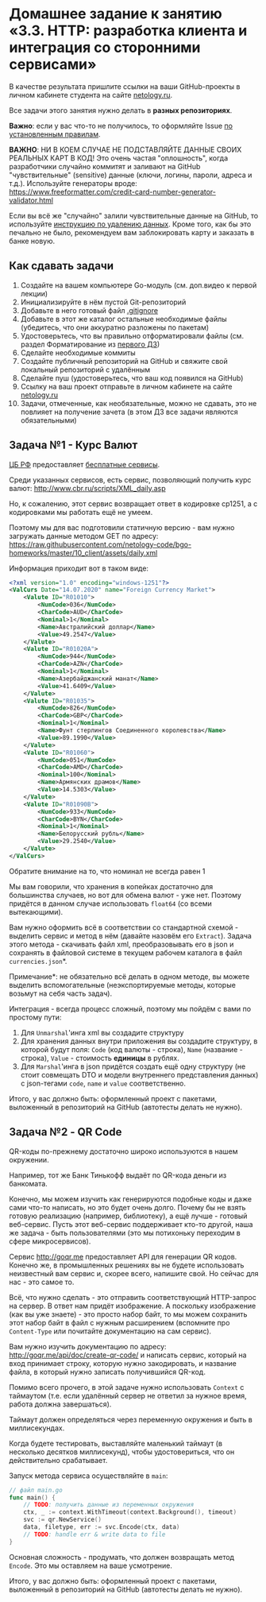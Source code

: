 # Домашнее задание к занятию «3.3. HTTP: разработка клиента и интеграция со сторонними сервисами»

В качестве результата пришлите ссылки на ваши GitHub-проекты в личном кабинете студента на сайте [netology.ru](https://netology.ru).

Все задачи этого занятия нужно делать в **разных репозиториях**.

**Важно**: если у вас что-то не получилось, то оформляйте Issue [по установленным правилам](../report-requirements.md).

**ВАЖНО**: НИ В КОЕМ СЛУЧАЕ НЕ ПОДСТАВЛЯЙТЕ ДАННЫЕ СВОИХ РЕАЛЬНЫХ КАРТ В КОД! Это очень частая "оплошность", когда разработчики случайно коммитят и заливают на GitHub "чувствительные" (sensitive) данные (ключи, логины, пароли, адреса и т.д.). Используйте генераторы вроде: https://www.freeformatter.com/credit-card-number-generator-validator.html

Если вы всё же "случайно" залили чувствительные данные на GitHub, то используйте [инструкцию по удалению данных](https://help.github.com/en/github/authenticating-to-github/removing-sensitive-data-from-a-repository). Кроме того, как бы это печально не было, рекомендуем вам заблокировать карту и заказать в банке новую.

## Как сдавать задачи

1. Создайте на вашем компьютере Go-модуль (см. доп.видео к первой лекции)
1. Инициализируйте в нём пустой Git-репозиторий
1. Добавьте в него готовый файл [.gitignore](../.gitignore)
1. Добавьте в этот же каталог остальные необходимые файлы (убедитесь, что они аккуратно разложены по пакетам)
1. Удостоверьтесь, что вы правильно отформатировали файлы (см. раздел Форматирование из [первого ДЗ](../01_std))
1. Сделайте необходимые коммиты
1. Создайте публичный репозиторий на GitHub и свяжите свой локальный репозиторий с удалённым
1. Сделайте пуш (удостоверьтесь, что ваш код появился на GitHub)
1. Ссылку на ваш проект отправьте в личном кабинете на сайте [netology.ru](https://netology.ru)
1. Задачи, отмеченные, как необязательные, можно не сдавать, это не повлияет на получение зачета (в этом ДЗ все задачи являются обязательными)

## Задача №1 - Курс Валют

[ЦБ РФ](https://www.cbr.ru/) предоставляет [бесплатные сервисы](https://www.cbr.ru/development/SXML/).

Среди указанных сервисов, есть сервис, позволяющий получить курс валют: http://www.cbr.ru/scripts/XML_daily.asp

Но, к сожалению, этот сервис возвращает ответ в кодировке cp1251, а с кодировками мы работать ещё не умеем.

Поэтому мы для вас подготовили статичную версию - вам нужно загружать данные методом GET по адресу: https://raw.githubusercontent.com/netology-code/bgo-homeworks/master/10_client/assets/daily.xml

Информация приходит вот в таком виде:
```xml
<?xml version="1.0" encoding="windows-1251"?>
<ValCurs Date="14.07.2020" name="Foreign Currency Market">
    <Valute ID="R01010">
        <NumCode>036</NumCode>
        <CharCode>AUD</CharCode>
        <Nominal>1</Nominal>
        <Name>Австралийский доллар</Name>
        <Value>49.2547</Value>
    </Valute>
    <Valute ID="R01020A">
        <NumCode>944</NumCode>
        <CharCode>AZN</CharCode>
        <Nominal>1</Nominal>
        <Name>Азербайджанский манат</Name>
        <Value>41.6409</Value>
    </Valute>
    <Valute ID="R01035">
        <NumCode>826</NumCode>
        <CharCode>GBP</CharCode>
        <Nominal>1</Nominal>
        <Name>Фунт стерлингов Соединенного королевства</Name>
        <Value>89.1990</Value>
    </Valute>
    <Valute ID="R01060">
        <NumCode>051</NumCode>
        <CharCode>AMD</CharCode>
        <Nominal>100</Nominal>
        <Name>Армянских драмов</Name>
        <Value>14.5303</Value>
    </Valute>
    <Valute ID="R01090B">
        <NumCode>933</NumCode>
        <CharCode>BYN</CharCode>
        <Nominal>1</Nominal>
        <Name>Белорусский рубль</Name>
        <Value>29.2540</Value>
    </Valute>
</ValCurs>
```

Обратите внимание на то, что номинал не всегда равен 1

Мы вам говорили, что хранения в копейках достаточно для большинства случаев, но вот для обмена валют - уже нет. Поэтому придётся в данном случае использовать `float64` (со всеми вытекающими).

Вам нужно оформить всё в соответствии со стандартной схемой - выделить сервис и метод в нём (давайте назовём его `Extract`). Задача этого метода - скачивать файл xml, преобразовывать его в json и сохранять в файловой системе в текущем рабочем каталога в файл `currencies.json`*.

Примечание*: не обязательно всё делать в одном методе, вы можете выделить вспомогательные (неэкспортируемые методы, которые возьмут на себя часть задач).

Интеграция - всегда процесс сложный, поэтому мы пойдём с вами по простому пути:
1. Для `Unmarshal`'инга xml вы создадите структуру
1. Для хранения данных внутри приложения вы создадите структуру, в которой будут поля: `Code` (код валюты - строка), `Name` (название - строка), `Value` - стоимость **единицы** в рублях.
1. Для `Marshal`'инга в json придётся создать ещё одну структуру (не стоит совмещать DTO и модели внутреннего представления данных) с json-тегами `code`, `name` и `value` соответственно.

Итого, у вас должно быть: оформленный проект с пакетами, выложенный в репозиторий на GitHub (автотесты делать не нужно).

## Задача №2 - QR Code

QR-коды по-прежнему достаточно широко используются в нашем окружении.

Например, тот же Банк Тинькофф выдаёт по QR-кода деньги из банкомата.

Конечно, мы можем изучить как генерируются подобные коды и даже сами что-то написать, но это будет очень долго. Почему бы не взять готовую реализацию (например, библиотеку), а ещё лучше - готовый веб-сервис. Пусть этот веб-сервис поддерживает кто-то другой, наша же задача - быть пользователями (это мы потихоньку переходим в сфере микросервисов).

Сервис http://goqr.me предоставляет API для генерации QR кодов. Конечно же, в промышленных решениях вы не будете использовать неизвестный вам сервис и, скорее всего, напишите свой. Но сейчас для нас - это самое то.

Всё, что нужно сделать - это отправить соответствующий HTTP-запрос на сервер. В ответ нам придёт изображение. А поскольку изображение (как вы уже знаете) - это просто набор байт, то мы можем сохранить этот набор байт в файл с нужным расширением (вспомните про `Content-Type` или почитайте документацию на сам сервис).

Вам нужно изучить документацию по адресу: http://goqr.me/api/doc/create-qr-code/ и написать сервис, который на вход принимает строку, которую нужно закодировать, и название файла, в который нужно записать получившийся QR-код.

Помимо всего прочего, в этой задаче нужно использовать `Context` с таймаутом (т.е. если удалённый сервер не ответил за нужное время, работа должна завершаться).

Таймаут должен определяться через переменную окружения и быть в миллисекундах.

Когда будете тестировать, выставляйте маленький таймаут (в несколько десятков миллисекунд), чтобы удостовериться, что он действительно срабатывает.

Запуск метода сервиса осуществляйте в `main`:
```go
// файл main.go
func main() {
    // TODO: получить данные из переменных окружения
    ctx, _ := context.WithTimeout(context.Background(), timeout)
    svc := qr.NewService()
    data, filetype, err := svc.Encode(ctx, data)
    // TODO: handle err & write data to file
}
```

Основная сложность - продумать, что должен возвращать метод `Encode`. Это мы оставляем на ваше усмотрение.

Итого, у вас должно быть: оформленный проект с пакетами, выложенный в репозиторий на GitHub (автотесты делать не нужно).
